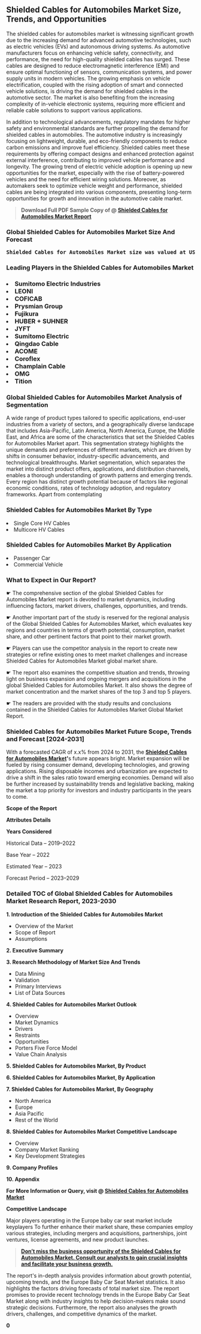 <p><h2>Shielded Cables for Automobiles Market Size, Trends, and Opportunities</h2><p>The shielded cables for automobiles market is witnessing significant growth due to the increasing demand for advanced automotive technologies, such as electric vehicles (EVs) and autonomous driving systems. As automotive manufacturers focus on enhancing vehicle safety, connectivity, and performance, the need for high-quality shielded cables has surged. These cables are designed to reduce electromagnetic interference (EMI) and ensure optimal functioning of sensors, communication systems, and power supply units in modern vehicles. The growing emphasis on vehicle electrification, coupled with the rising adoption of smart and connected vehicle solutions, is driving the demand for shielded cables in the automotive sector. The market is also benefiting from the increasing complexity of in-vehicle electronic systems, requiring more efficient and reliable cable solutions to support various applications.</p><p>In addition to technological advancements, regulatory mandates for higher safety and environmental standards are further propelling the demand for shielded cables in automobiles. The automotive industry is increasingly focusing on lightweight, durable, and eco-friendly components to reduce carbon emissions and improve fuel efficiency. Shielded cables meet these requirements by offering compact designs and enhanced protection against external interference, contributing to improved vehicle performance and longevity. The growing trend of electric vehicle adoption is opening up new opportunities for the market, especially with the rise of battery-powered vehicles and the need for efficient wiring solutions. Moreover, as automakers seek to optimize vehicle weight and performance, shielded cables are being integrated into various components, presenting long-term opportunities for growth and innovation in the automotive cable market.</p></p><blockquote id="" class=""><strong>Download Full PDF Sample Copy of @&nbsp;<a href="https://www.verifiedmarketreports.com/download-sample/?rid=304520&utm_source=GitHub-feb&utm_medium=260" target="_blank">Shielded Cables for Automobiles Market Report</a>&nbsp;&nbsp;</strong></blockquote><h3 id="" class=""><strong>Global&nbsp;Shielded Cables for Automobiles Market Size And Forecast</strong></h3><pre class="reader-text-block__code-block"><strong>Shielded Cables for Automobiles Market size was valued at USD 1.2 Billion in 2022 and is projected to reach USD 2.5 Billion by 2030, growing at a CAGR of 10.1% from 2024 to 2030.</strong></pre><h3 id="" class="">Leading Players in the&nbsp;Shielded Cables for Automobiles Market</h3><h3 class=""></Li><Li>Sumitomo Electric Industries</Li><Li> LEONI</Li><Li> COFICAB</Li><Li> Prysmian Group</Li><Li> Fujikura</Li><Li> HUBER + SUHNER</Li><Li> JYFT</Li><Li> Sumitomo Electric</Li><Li> Qingdao Cable</Li><Li> ACOME</Li><Li> Coroflex</Li><Li> Champlain Cable</Li><Li> OMG</Li><Li> Tition</h3><h3 id="" class="">Global&nbsp;Shielded Cables for Automobiles Market Analysis of Segmentation</h3><p id="" class="">A wide range of product types tailored to specific applications, end-user industries from a variety of sectors, and a geographically diverse landscape that includes Asia-Pacific, Latin America, North America, Europe, the Middle East, and Africa are some of the characteristics that set the Shielded Cables for Automobiles Market apart. This segmentation strategy highlights the unique demands and preferences of different markets, which are driven by shifts in consumer behavior, industry-specific advancements, and technological breakthroughs. Market segmentation, which separates the market into distinct product offers, applications, and distribution channels, enables a thorough understanding of growth patterns and emerging trends. Every region has distinct growth potential because of factors like regional economic conditions, rates of technology adoption, and regulatory frameworks. Apart from contemplating</p><h3 id="" class="">Shielded Cables for Automobiles Market&nbsp;By Type</h3><p></Li><Li>Single Core HV Cables</Li><Li> Multicore HV Cables</p><div class="" data-test-id=""><h3 id="" class="">Shielded Cables for Automobiles Market&nbsp;By Application</h3></div><p class=""></Li><Li>Passenger Car</Li><Li> Commercial Vehicle</p><div class="" data-test-id=""><h3><span class="">What to Expect in Our Report?</span></h3></div><div class="" data-test-id=""><p><span class="">☛ The comprehensive section of the global Shielded Cables for Automobiles Market report is devoted to market dynamics, including influencing factors, market drivers, challenges, opportunities, and trends.</span></p></div><div class="" data-test-id=""><p><span class="">☛ Another important part of the study is reserved for the regional analysis of the Global Shielded Cables for Automobiles Market, which evaluates key regions and countries in terms of growth potential, consumption, market share, and other pertinent factors that point to their market growth.</span></p></div><div class="" data-test-id=""><p><span class="">☛ Players can use the competitor analysis in the report to create new strategies or refine existing ones to meet market challenges and increase Shielded Cables for Automobiles Market global market share.</span></p></div><div class="" data-test-id=""><p><span class="">☛ The report also examines the competitive situation and trends, throwing light on business expansion and ongoing mergers and acquisitions in the global Shielded Cables for Automobiles Market. It also shows the degree of market concentration and the market shares of the top 3 and top 5 players.</span></p></div><div class="" data-test-id=""><p><span class="">☛ The readers are provided with the study results and conclusions contained in the Shielded Cables for Automobiles Market Global Market Report.</span></p></div><div class="" data-test-id=""><h3><span class="">Shielded Cables for Automobiles Market Future Scope, Trends and Forecast [2024-2031]</span></h3></div><div class="" data-test-id=""><p><span class="">With a forecasted CAGR of x.x% from 2024 to 2031, the <strong><a href="https://www.verifiedmarketreports.com/download-sample/?rid=304520&utm_source=GitHub-feb&utm_medium=260" target="_blank">Shielded Cables for Automobiles Market</a>'</strong>s future appears bright. Market expansion will be fueled by rising consumer demand, developing technologies, and growing applications. Rising disposable incomes and urbanization are expected to drive a shift in the sales ratio toward emerging economies. Demand will also be further increased by sustainability trends and legislative backing, making the market a top priority for investors and industry participants in the years to come.</span></p><p id="ember66" class="ember-view reader-text-block__paragraph"><strong>Scope of the Report</strong></p><p id="ember67" class="ember-view reader-text-block__paragraph"><strong>Attributes Details</strong></p><p id="ember68" class="ember-view reader-text-block__paragraph"><strong>Years Considered</strong></p><p id="ember69" class="ember-view reader-text-block__paragraph">Historical Data &ndash; 2019&ndash;2022</p><p id="ember70" class="ember-view reader-text-block__paragraph">Base Year &ndash; 2022</p><p id="ember71" class="ember-view reader-text-block__paragraph">Estimated Year &ndash; 2023</p><p id="ember72" class="ember-view reader-text-block__paragraph">Forecast Period &ndash; 2023&ndash;2029</p></div><h3 id="" class="">Detailed TOC of Global Shielded Cables for Automobiles Market Research Report, 2023-2030</h3><p id="" class=""><strong>1. Introduction of the Shielded Cables for Automobiles Market</strong></p><ul><li>Overview of the Market</li><li>Scope of Report</li><li>Assumptions</li></ul><p id="" class=""><strong>2. Executive Summary</strong></p><p id="" class=""><strong>3. Research Methodology of Market Size And Trends</strong></p><ul><li>Data Mining</li><li>Validation</li><li>Primary Interviews</li><li>List of Data Sources</li></ul><p id="" class=""><strong>4. Shielded Cables for Automobiles Market Outlook</strong></p><ul><li>Overview</li><li>Market Dynamics</li><li>Drivers</li><li>Restraints</li><li>Opportunities</li><li>Porters Five Force Model</li><li>Value Chain Analysis</li></ul><p id="" class=""><strong>5. Shielded Cables for Automobiles Market, By Product</strong></p><p id="" class=""><strong>6. Shielded Cables for Automobiles Market, By Application</strong></p><p id="" class=""><strong>7. Shielded Cables for Automobiles Market, By Geography</strong></p><ul><li>North America</li><li>Europe</li><li>Asia Pacific</li><li>Rest of the World</li></ul><p id="" class=""><strong>8. Shielded Cables for Automobiles Market Competitive Landscape</strong></p><ul><li>Overview</li><li>Company Market Ranking</li><li>Key Development Strategies</li></ul><p id="" class=""><strong>9. Company Profiles</strong></p><p id="" class=""><strong>10. Appendix</strong></p><p><strong>For More Information or Query, visit&nbsp;@ <a href="https://www.verifiedmarketreports.com/product/shielded-cables-for-automobiles-market/" target="_blank">Shielded Cables for Automobiles Market</a></strong></p><p id="ember61" class="ember-view reader-text-block__paragraph"><strong>Competitive Landscape</strong></p><p id="ember62" class="ember-view reader-text-block__paragraph">Major players operating in the Europe baby car seat market include keyplayers To further enhance their market share, these companies employ various strategies, including mergers and acquisitions, partnerships, joint ventures, license agreements, and new product launches.</p><blockquote id="ember63" class="ember-view reader-text-block__blockquote"><strong><a href="https://www.verifiedmarketreports.com/download-sample/?rid=304520&utm_source=GitHub-feb&utm_medium=260" target="_blank">Don&rsquo;t miss the business opportunity of the Shielded Cables for Automobiles Market. Consult our analysts to gain crucial insights and facilitate your business growth.</a></strong></blockquote><p id="ember64" class="ember-view reader-text-block__paragraph">The report's in-depth analysis provides information about growth potential, upcoming trends, and the Europe Baby Car Seat Market statistics. It also highlights the factors driving forecasts of total market size. The report promises to provide recent technology trends in the Europe Baby Car Seat Market along with industry insights to help decision-makers make sound strategic decisions. Furthermore, the report also analyses the growth drivers, challenges, and competitive dynamics of the market.</p><p class="ember-view reader-text-block__paragraph"><strong>0</strong></p>
